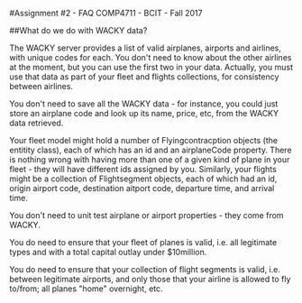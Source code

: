 #Assignment #2 - FAQ
COMP4711 - BCIT - Fall 2017

##What do we do with WACKY data?

The WACKY server provides a list of valid airplanes, airports and airlines, with unique codes for each. You don't need to know about the other airlines at the moment, but you can use the first two in your data. Actually, you must use that data as part of your fleet and flights collections, for consistency between airlines.

You don't need to save all the WACKY data - for instance, you could just store an airplane code and look up its name, price, etc, from the WACKY data retrieved.

Your fleet model might hold a number of Flyingcontracption objects (the entitity class), each of which has an id and an airplaneCode property. There is nothing wrong with having more than one of a given kind of plane in your fleet - they will have different ids assigned by you. Similarly, your flights might be a collection of Flightsegment objects, each of which had an id, origin airport code, destination aitport code, departure time, and arrival time.

You don't need to unit test airplane or airport properties - they come from WACKY.

You do need to ensure that your fleet of planes is valid, i.e. all legitimate types and with a total capital outlay under $10million.

You do need to ensure that your collection of flight segments is valid, i.e. between legitimate airports, and only those that your airline is allowed to fly to/from; all planes "home" overnight, etc.


